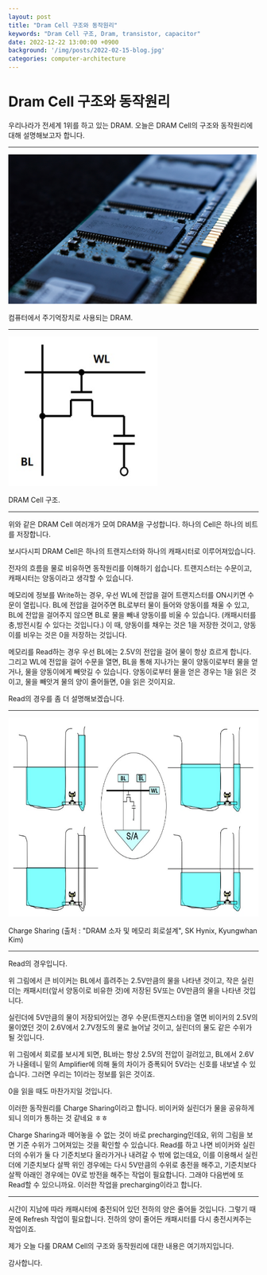 ```yaml
---
layout: post
title: "Dram Cell 구조와 동작원리"
keywords: "Dram Cell 구조, Dram, transistor, capacitor"
date: 2022-12-22 13:00:00 +0900
background: '/img/posts/2022-02-15-blog.jpg'
categories: computer-architecture
---
```


# Dram Cell 구조와 동작원리

우리나라가 전세계 1위를 하고 있는 DRAM.  오늘은 DRAM Cell의 구조와 동작원리에 대해 설명해보고자 합니다.

---------------

<img src="/img/in_post/liam-briese-lYxQ5F9xBDM-unsplash.jpg" width = "500" height = "300">

컴퓨터에서 주기억장치로 사용되는 DRAM.


----------------------------

<img src="/img/in_post/dram_cell.jpg" width = "300" height = "300">

DRAM Cell 구조.

-------------------------------

위와 같은 DRAM Cell 여러개가 모여 DRAM을 구성합니다. 하나의 Cell은 하나의 비트를 저장합니다.

보시다시피 DRAM Cell은 하나의 트랜지스터와 하나의 캐패시터로 이루어져있습니다.

전자의 흐름을 물로 비유하면 동작원리를 이해하기 쉽습니다. 트랜지스터는 수문이고, 캐패시터는 양동이라고 생각할 수 있습니다.

메모리에 정보를 Write하는 경우, 우선 WL에 전압을 걸어 트랜지스터를 ON시키면 수문이 열립니다. BL에 전압을 걸어주면 BL로부터 물이 들어와 양동이를 채울 수 있고, BL에 전압을 걸어주지 않으면 BL로 물을 빼내 양동이를 비울 수 있습니다. (캐패시터를 충,방전시킬 수 있다는 것입니다.) 이 때, 양동이를 채우는 것은 1을 저장한 것이고, 양동이를 비우는 것은 0을 저장하는 것입니다.

메모리를 Read하는 경우 우선 BL에는 2.5V의 전압을 걸어 물이 항상 흐르게 합니다. 그리고 WL에 전압을 걸어 수문을 열면, BL을 통해 지나가는 물이 양동이로부터 물을 얻거나, 물을 양동이에게 빼앗길 수 있습니다. 양동이로부터 물을 얻은 경우는 1을 읽은 것이고, 물을 빼앗겨 물의 양이 줄어들면, 0을 읽은 것이지요.

Read의 경우를 좀 더 설명해보겠습니다.

-----------------

<img src="/img/in_post/charge-sharing.jpg" width = "600" height = "400">

Charge Sharing (출처 : "DRAM 소자 및 메모리 회로설계", SK Hynix, Kyungwhan Kim)

-----------------------

Read의 경우입니다.

위 그림에서 큰 비이커는 BL에서 흘려주는 2.5V만큼의 물을 나타낸 것이고, 작은 실린더는 캐패시터(앞서 양동이로 비유한 것)에 저장된 5V또는 0V만큼의 물을 나타낸 것입니다.

실린더에 5V만큼의 물이 저장되어있는 경우 수문(트랜지스터)을 열면 비이커의 2.5V의 물이였던 것이 2.6V에서 2.7V정도의 물로 늘어날 것이고, 실린더의 물도 같은 수위가 될 것입니다. 

위 그림에서 회로를 보시게 되면, BL바는 항상 2.5V의 전압이 걸려있고, BL에서 2.6V가 나올테니 밑의 Amplifier에 의해 둘의 차이가 증폭되어 5V라는 신호를 내보낼 수 있습니다. 그러면 우리는 1이라는 정보를 읽은 것이죠.

0을 읽을 때도 마찬가지일 것입니다.

이러한 동작원리를 Charge Sharing이라고 합니다. 비이커와 실린더가 물을 공유하게 되니 의미가 통하는 것 같네요 ㅎㅎ

Charge Sharing과 떼어놓을 수 없는 것이 바로 precharging인데요, 위의 그림을 보면 기준 수위가 그어져있는 것을 확인할 수 있습니다. Read를 하고 나면 비이커와 실린더의 수위가 둘 다 기준치보다 올라가거나 내려갈 수 밖에 없는데요, 이를 이용해서 실린더에 기준치보다 살짝 위인 경우에는 다시 5V만큼의 수위로 충전을 해주고, 기준치보다 살짝 아래인 경우에는 0V로 방전을 해주는 작업이 필요합니다. 그래야 다음번에 또 Read할 수 있으니까요. 이러한 작업을 precharging이라고 합니다.

--------------------------------------

시간이 지남에 따라 캐패시터에 충전되어 있던 전하의 양은 줄어들 것입니다. 그렇기 때문에 Refresh 작업이 필요합니다. 전하의 양이 줄어든 캐패시터를 다시 충전시켜주는 작업이죠. 

제가 오늘 다룰 DRAM Cell의 구조와 동작원리에 대한 내용은 여기까지입니다. 

감사합니다.





